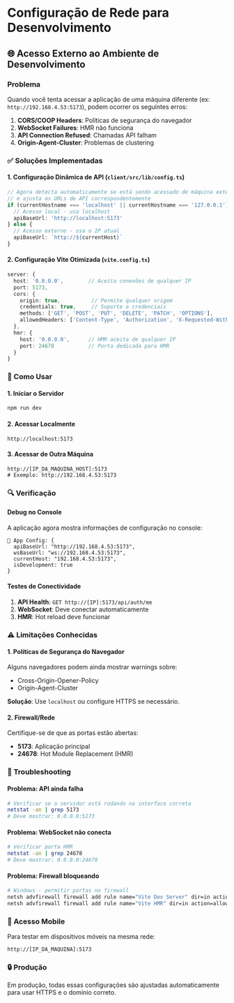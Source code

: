 # Configuração de Rede para Desenvolvimento

## 🌐 Acesso Externo ao Ambiente de Desenvolvimento

### Problema
Quando você tenta acessar a aplicação de uma máquina diferente (ex: `http://192.168.4.53:5173`), podem ocorrer os seguintes erros:

1. **CORS/COOP Headers**: Políticas de segurança do navegador
2. **WebSocket Failures**: HMR não funciona
3. **API Connection Refused**: Chamadas API falham
4. **Origin-Agent-Cluster**: Problemas de clustering

### ✅ Soluções Implementadas

#### 1. **Configuração Dinâmica de API** (`client/src/lib/config.ts`)
```typescript
// Agora detecta automaticamente se está sendo acessado de máquina externa
// e ajusta as URLs de API correspondentemente
if (currentHostname === 'localhost' || currentHostname === '127.0.0.1') {
  // Acesso local - usa localhost
  apiBaseUrl: 'http://localhost:5173'
} else {
  // Acesso externo - usa o IP atual
  apiBaseUrl: `http://${currentHost}`
}
```

#### 2. **Configuração Vite Otimizada** (`vite.config.ts`)
```typescript
server: {
  host: '0.0.0.0',        // Aceita conexões de qualquer IP
  port: 5173,
  cors: {
    origin: true,          // Permite qualquer origem
    credentials: true,     // Suporte a credenciais
    methods: ['GET', 'POST', 'PUT', 'DELETE', 'PATCH', 'OPTIONS'],
    allowedHeaders: ['Content-Type', 'Authorization', 'X-Requested-With']
  },
  hmr: {
    host: '0.0.0.0',      // HMR aceita de qualquer IP
    port: 24678           // Porta dedicada para HMR
  }
}
```

### 🚀 Como Usar

#### 1. **Iniciar o Servidor**
```bash
npm run dev
```

#### 2. **Acessar Localmente**
```
http://localhost:5173
```

#### 3. **Acessar de Outra Máquina**
```
http://[IP_DA_MAQUINA_HOST]:5173
# Exemplo: http://192.168.4.53:5173
```

### 🔍 Verificação

#### Debug no Console
A aplicação agora mostra informações de configuração no console:
```
🔧 App Config: {
  apiBaseUrl: "http://192.168.4.53:5173",
  wsBaseUrl: "ws://192.168.4.53:5173",
  currentHost: "192.168.4.53:5173",
  isDevelopment: true
}
```

#### Testes de Conectividade
1. **API Health**: `GET http://[IP]:5173/api/auth/me`
2. **WebSocket**: Deve conectar automaticamente
3. **HMR**: Hot reload deve funcionar

### ⚠️ Limitações Conhecidas

#### 1. **Políticas de Segurança do Navegador**
Alguns navegadores podem ainda mostrar warnings sobre:
- Cross-Origin-Opener-Policy
- Origin-Agent-Cluster

**Solução**: Use `localhost` ou configure HTTPS se necessário.

#### 2. **Firewall/Rede**
Certifique-se de que as portas estão abertas:
- **5173**: Aplicação principal
- **24678**: Hot Module Replacement (HMR)

### 🔧 Troubleshooting

#### Problema: API ainda falha
```bash
# Verificar se o servidor está rodando na interface correta
netstat -an | grep 5173
# Deve mostrar: 0.0.0.0:5173
```

#### Problema: WebSocket não conecta
```bash
# Verificar porta HMR
netstat -an | grep 24678
# Deve mostrar: 0.0.0.0:24678
```

#### Problema: Firewall bloqueando
```bash
# Windows - permitir portas no firewall
netsh advfirewall firewall add rule name="Vite Dev Server" dir=in action=allow protocol=TCP localport=5173
netsh advfirewall firewall add rule name="Vite HMR" dir=in action=allow protocol=TCP localport=24678
```

### 📱 Acesso Mobile

Para testar em dispositivos móveis na mesma rede:
```
http://[IP_DA_MAQUINA]:5173
```

### 🔒 Produção

Em produção, todas essas configurações são ajustadas automaticamente para usar HTTPS e o domínio correto. 